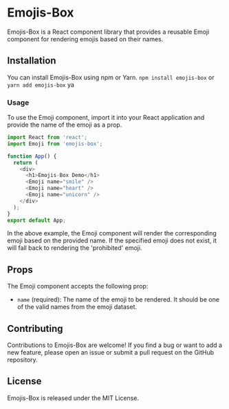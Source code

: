 # Emojis-Box
Emojis-Box is a React component library that provides a reusable Emoji component for rendering emojis based on their names.

## Installation
You can install Emojis-Box using npm or Yarn.
```npm install emojis-box```
or
```yarn add emojis-box```
ya
### Usage
To use the Emoji component, import it into your React application and provide the name of the emoji as a prop.

```javascript 
import React from 'react';
import Emoji from 'emojis-box';

function App() {
  return (
    <div>
      <h1>Emojis-Box Demo</h1>
      <Emoji name="smile" />
      <Emoji name="heart" />
      <Emoji name="unicorn" />
    </div>
  );
}
export default App;
```
In the above example, the Emoji component will render the corresponding emoji based on the provided name. If the specified emoji does not exist, it will fall back to rendering the 'prohibited' emoji.

## Props
The Emoji component accepts the following prop:

- `name` (required): The name of the emoji to be rendered. It should be one of the valid names from the emoji dataset.

## Contributing
Contributions to Emojis-Box are welcome! If you find a bug or want to add a new feature, please open an issue or submit a pull request on the GitHub repository.

## License
Emojis-Box is released under the MIT License.